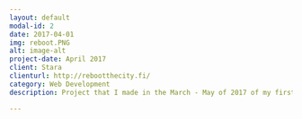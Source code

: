 ```yaml
---
layout: default
modal-id: 2
date: 2017-04-01
img: reboot.PNG
alt: image-alt
project-date: April 2017
client: Stara
clienturl: http://rebootthecity.fi/
category: Web Development
description: Project that I made in the March - May of 2017 of my first year at Metropolia University of Applied Sciences. One of my courseteachers asked if someone wanted to complete a project he had lined up, and I took it. Other than the rough concept, I was given pretty free hands on this project. Build on WordPress as one of the requirements was a blog CMS.

---
```

